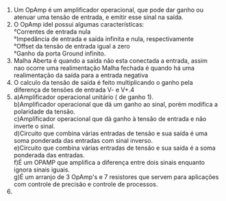 1. Um OpAmp é um amplificador operacional, que pode dar ganho ou atenuar uma tensão de entrada, e emitir esse sinal na saída.
2. O OpAmp idel possui algumas características:\
    °Correntes de entrada nula\
    °Impedância de entrada e saída infinita e nula, respectivamente\
    °Offset da tensão de entrada igual a zero\
    °Ganho da porta Ground infinito.
3. Malha Aberta é quando a saída não esta conectada a entrada, assim nao ocorre uma realimentação
   Malha fechada é quando há uma realimentação da saída para a entrada negativa
4.  O calculo da tensão de saída é feito multiplicando o ganho pela diferença de tensões de entrada V- e V+.4
5. a)Amplificador operacional unitário ( de ganho 1).\
    b)Amplificador operacional que dá um ganho ao sinal, porém modifica a polaridade da tensão.\
    c)Amplificador operacional que dá ganho à tensão de entrada e não inverte o sinal.\
    d)Circuito que combina várias entradas de tensão e sua saída é uma soma ponderada das entradas com sinal inverso.\
    e)Circuito que combina várias entradas de tensão e sua saída é a soma ponderada das entradas.\
    f)É um OPAMP que amplifica a diferença entre dois sinais enquanto ignora sinais iguais.\
    g)É um arranjo de 3 OpAmp's e 7 resistores que servem para aplicações com controle de precisão e controle de processos.
6.  